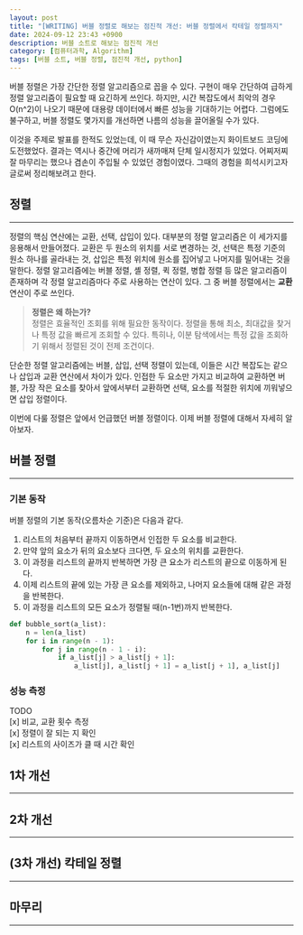 ```yaml
---
layout: post
title: "[WRITING] 버블 정렬로 해보는 점진적 개선: 버블 정렬에서 칵테일 정렬까지"
date: 2024-09-12 23:43 +0900
description: 버블 소트로 해보는 점진적 개선
category: [컴퓨터과학, Algorithm]
tags: [버블 소트, 버블 정렬, 점진적 개선, python]
---
```


버블 정렬은 가장 간단한 정렬 알고리즘으로 꼽을 수 있다. 구현이 매우 간단하여 급하게 정렬 알고리즘이 필요할 때 요긴하게 쓰인다. 하지만, 시간 복잡도에서 최악의 경우 O(n^2)이 나오기 때문에 대용량 데이터에서 빠른 성능을 기대하기는 어렵다. 그럼에도 불구하고, 버블 정렬도 몇가지를 개선하면 나름의 성능을 끌어올릴 수가 있다.  

이것을 주제로 발표를 한적도 있었는데, 이 때 무슨 자신감이였는지 화이트보드 코딩에 도전했었다. 결과는 역시나 중간에 머리가 새까매져 단체 일시정지가 있었다. 어찌저찌 잘 마무리는 했으나 겸손이 주입될 수 있었던 경험이였다. 그때의 경험을 희석시키고자 글로써 정리해보려고 한다.

## 정렬
---
정렬의 핵심 연산에는 교환, 선택, 삽입이 있다. 대부분의 정렬 알고리즘은 이 세가지를 응용해서 만들어졌다. 교환은 두 원소의 위치를 서로 변경하는 것, 선택은 특정 기준의 원소 하나를 골라내는 것, 삽입은 특정 위치에 원소를 집어넣고 나머지를 밀어내는 것을 말한다. 정렬 알고리즘에는 버블 정렬, 셸 정렬, 퀵 정렬, 병합 정렬 등 많은 알고리즘이 존재하며 각 정렬 알고리즘마다 주로 사용하는 연산이 있다. 그 중 버블 정렬에서는 **교환** 연산이 주로 쓰인다.

> **정렬은 왜 하는가?**  
정렬은 효율적인 조회를 위해 필요한 동작이다. 정렬을 통해 최소, 최대값을 찾거나 특정 값을 빠르게 조회할 수 있다. 특히나, 이분 탐색에서는 특정 값을 조회하기 위해서 정렬된 것이 전제 조건이다.

단순한 정렬 알고리즘에는 버블, 삽입, 선택 정렬이 있는데, 이들은 시간 복잡도는 같으나 삽입과 교환 연산에서 차이가 있다. 인접한 두 요소만 가지고 비교하여 교환하면 버블, 가장 작은 요소를 찾아서 앞에서부터 교환하면 선택, 요소를 적절한 위치에 끼워넣으면 삽입 정렬이다.

이번에 다룰 정렬은 앞에서 언급했던 버블 정렬이다. 이제 버블 정렬에 대해서 자세히 알아보자.

## 버블 정렬
---
### 기본 동작  
버블 정렬의 기본 동작(오름차순 기준)은 다음과 같다.
1. 리스트의 처음부터 끝까지 이동하면서 인접한 두 요소를 비교한다.
2. 만약 앞의 요소가 뒤의 요소보다 크다면, 두 요소의 위치를 교환한다.
3. 이 과정을 리스트의 끝까지 반복하면 가장 큰 요소가 리스트의 끝으로 이동하게 된다.
4. 이제 리스트의 끝에 있는 가장 큰 요소를 제외하고, 나머지 요소들에 대해 같은 과정을 반복한다.
5. 이 과정을 리스트의 모든 요소가 정렬될 때(n-1번)까지 반복한다.

```python
def bubble_sort(a_list):
    n = len(a_list)
    for i in range(n - 1):
        for j in range(n - 1 - i):
            if a_list[j] > a_list[j + 1]:
                a_list[j], a_list[j + 1] = a_list[j + 1], a_list[j] 
```

### 성능 측정
TODO  
[x] 비교, 교환 횟수 측정  
[x] 정렬이 잘 되는 지 확인  
[x] 리스트의 사이즈가 클 때 시간 확인  

## 1차 개선
---

## 2차 개선
---

## (3차 개선) 칵테일 정렬
---

## 마무리
---

